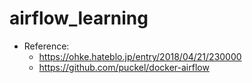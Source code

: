 # airflow_learning
   - Reference: 
       - https://ohke.hateblo.jp/entry/2018/04/21/230000
       - https://github.com/puckel/docker-airflow
